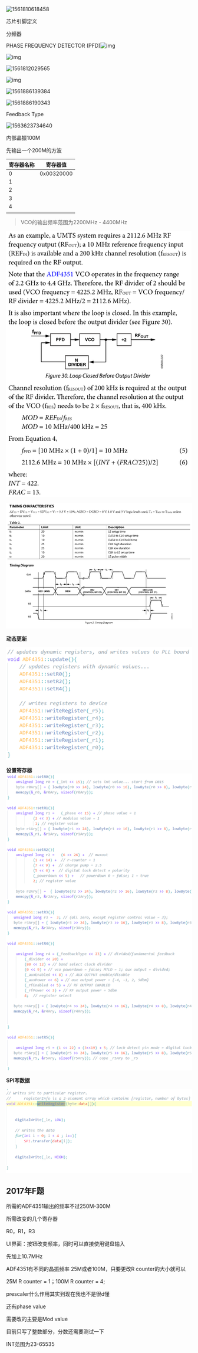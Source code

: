 

![1561810618458](ADF4351笔记.assets/1561810618458.png)

芯片引脚定义

分频器

PHASE FREQUENCY DETECTOR (PFD)![img](ADF4351笔记.assets/12152-33252-01.gif)

![img](ADF4351笔记.assets/12152-33253-02.gif)

![1561812029565](ADF4351笔记.assets/1561812029565.png)

![img](ADF4351笔记.assets/12152-33254-03.gif)

![1561886139384](ADF4351笔记.assets/1561886139384.png)

![1561886190343](ADF4351笔记.assets/1561886190343.png)

Feedback Type

![1563623734640](assets/1563623734640.png)

内部晶振100M

先输出一个200M的方波

| 寄存器名称 | 寄存器值   |
| ---------- | ---------- |
| 0          | 0x00320000 |
| 1          |            |
| 2          |            |
| 3          |            |
| 4          |            |
|            |            |

> VCO的输出频率范围为2200MHz - 4400MHz

![1561965947423](https://github.com/Ryushane/ADF4351-ESP32-SPI/blob/master/Pictures/1561965947423.png)

![1561994741914](https://github.com/Ryushane/ADF4351-ESP32-SPI/blob/master/Pictures/1561994741914.png)

**动态更新**

![1561995493488](https://github.com/Ryushane/ADF4351-ESP32-SPI/blob/master/Pictures/1561995493488.png)

**设置寄存器**![1561995529954](https://github.com/Ryushane/ADF4351-ESP32-SPI/blob/master/Pictures/1561995529954.png)



**SPI写数据**

![1561995561728](https://github.com/Ryushane/ADF4351-ESP32-SPI/blob/master/Pictures/1561995561728.png)

## 2017年F题

所需的ADF4351输出的频率不过250M-300M

所需改变的几个寄存器

R0，R1，R3

UI界面：按钮改变频率，同时可以直接使用键盘输入

先加上10.7MHz

ADF4351有不同的晶振频率 25M或者100M，只要更改R counter的大小就可以

25M R counter = 1；100M R counter = 4;

prescaler什么作用其实到现在我也不是很d懂

还有phase value

需要改的主要是Mod value

目前只写了整数部分，分数还需要测试一下

INT范围为23-65535

